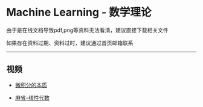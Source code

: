 # Machine Learning - 数学理论

由于是在线文档导致pdf,png等资料无法看清，建议直接下载相关文件

如果存在资料过期、资料过时，建议通过首页邮箱联系

***

## 视频

- [微积分的本质](https://space.bilibili.com/88461692/channel/detail?cid=13407)

- [麻省-线性代数](https://www.bilibili.com/video/BV1ix411f7Yp?from=search&seid=16171556689207969814&spm_id_from=333.337.0.0)